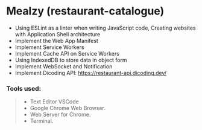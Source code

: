 # Mealzy (restaurant-catalogue)
- Using ESLint as a linter when writing JavaScript code, Creating websites with Application Shell architecture
- Implement the Web App Manifest
- Implement Service Workers
- Implement Cache API on Service Workers
- Using IndexedDB to store data in object form
- Implement WebSocket and Notification
- Implement Dicoding API: https://restaurant-api.dicoding.dev/

### Tools used:
> - Text Editor VSCode
> - Google Chrome Web Browser.
> - Web Server for Chrome.
> - Terminal.
